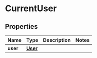 

# CurrentUser


## Properties

Name | Type | Description | Notes
------------ | ------------- | ------------- | -------------
**user** | [**User**](User.md) |  | 



